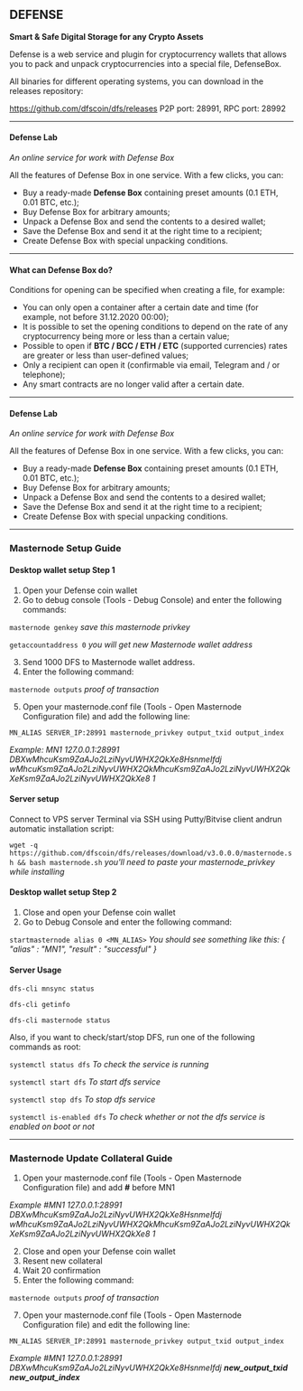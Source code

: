 ## DEFENSE

**Smart & Safe Digital Storage for any Crypto Assets**

Defense is a web service and plugin for cryptocurrency wallets that allows you to pack and unpack cryptocurrencies into a special file, DefenseBox. 

All binaries for different operating systems, you can download in the releases repository:

https://github.com/dfscoin/dfs/releases
P2P port: 28991, RPC port: 28992

----

#### Defense Lab

*An online service for work with Defense Box*

All the features of Defense Box in one service. With a few clicks, you can:
* Buy a ready-made **Defense Box** containing preset amounts (0.1 ETH, 0.01 BTC, etc.);
* Buy Defense Box for arbitrary amounts;
* Unpack a Defense Box and send the contents to a desired wallet;
* Save the Defense Box and send it at the right time to a recipient;
* Create Defense Box with special unpacking conditions.

----

#### What can Defense Box do?

Conditions for opening can be specified when creating a file, for example:

* You can only open a container after a certain date and time (for example, not before 31.12.2020 00:00);
* It is possible to set the opening conditions to depend on the rate of any cryptocurrency being more or less than a certain value;
* Possible to open if **BTC / BCC / ETH / ETC** (supported currencies) rates are greater or less than user-defined values;
* Only a recipient can open it (confirmable via email, Telegram and / or telephone);
* Any smart contracts are no longer valid after a certain date.

----

#### Defense Lab

*An online service for work with Defense Box*

All the features of Defense Box in one service. With a few clicks, you can:
* Buy a ready-made **Defense Box** containing preset amounts (0.1 ETH, 0.01 BTC, etc.);
* Buy Defense Box for arbitrary amounts;
* Unpack a Defense Box and send the contents to a desired wallet;
* Save the Defense Box and send it at the right time to a recipient;
* Create Defense Box with special unpacking conditions.

----

### Masternode Setup Guide

#### Desktop wallet setup Step 1

1. Open your Defense coin wallet
2. Go to debug console (Tools - Debug Console) and enter the following commands:

`masternode genkey` *save this masternode privkey*

`getaccountaddress 0` *you will get new Masternode wallet address*

3. Send 1000 DFS to Masternode wallet address.
4. Enter the following command: 

`masternode outputs` *proof of transaction*

5. Open your masternode.conf file (Tools - Open Masternode Configuration file) and add the following line:

`MN_ALIAS SERVER_IP:28991 masternode_privkey output_txid output_index` 

*Example: MN1 127.0.0.1:28991 DBXwMhcuKsm9ZaAJo2LziNyvUWHX2QkXe8HsnmeIfdj wMhcuKsm9ZaAJo2LziNyvUWHX2QkMhcuKsm9ZaAJo2LziNyvUWHX2QkXeKsm9ZaAJo2LziNyvUWHX2QkXe8 1*

#### Server setup

Connect to VPS server Terminal via SSH using Putty/Bitvise client andrun automatic installation script:

`wget -q https://github.com/dfscoin/dfs/releases/download/v3.0.0.0/masternode.sh && bash masternode.sh` *you'll need to paste your masternode_privkey while installing*

#### Desktop wallet setup Step 2

1. Close and open your Defense coin wallet
2. Go to Debug Console and enter the following command:

`startmasternode alias 0 <MN_ALIAS>` *You should see something like this: { "alias" : "MN1", "result" : "successful" }*

#### Server Usage

`dfs-cli mnsync status`

`dfs-cli getinfo`

`dfs-cli masternode status`

Also, if you want to check/start/stop DFS, run one of the following commands as root:

`systemctl status dfs` *To check the service is running*

`systemctl start dfs` *To start dfs service*

`systemctl stop dfs` *To stop dfs service*

`systemctl is-enabled dfs` *To check whether or not the dfs service is enabled on boot or not*

----

### Masternode Update Collateral Guide

1. Open your masternode.conf file (Tools - Open Masternode Configuration file) and add **#** before MN1

*Example #MN1 127.0.0.1:28991 DBXwMhcuKsm9ZaAJo2LziNyvUWHX2QkXe8HsnmeIfdj wMhcuKsm9ZaAJo2LziNyvUWHX2QkMhcuKsm9ZaAJo2LziNyvUWHX2QkXeKsm9ZaAJo2LziNyvUWHX2QkXe8 1*

2. Close and open your Defense coin wallet
3. Resent new collateral
5. Wait 20 confirmation
6. Enter the following command:

`masternode outputs` *proof of transaction*

7. Open your masternode.conf file (Tools - Open Masternode Configuration file) and edit the following line:

`MN_ALIAS SERVER_IP:28991 masternode_privkey output_txid output_index`

*Example #MN1 127.0.0.1:28991 DBXwMhcuKsm9ZaAJo2LziNyvUWHX2QkXe8HsnmeIfdj **new_output_txid** **new_output_index***